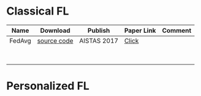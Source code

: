 # Classical FL
| **Name** | **Download**                                                                                     | **Publish** | **Paper Link**                           | **Comment** |
|----------|--------------------------------------------------------------------------------------------------|-------------|------------------------------------------|-------------|
| FedAvg   | [source code](https://raw.githubusercontent.com/WwZzz/easyFL/FLGo/resources/algorithm/fedavg.py) | AISTAS 2017 | [Click](http://arxiv.org/abs/1602.05629) |             |
|          |                                                                                                  |             |                                          |             |
|          |                                                                                                  |             |                                          |             |
|          |                                                                                                  |             |                                          |             |
|          |                                                                                                  |             |                                          |             |
|          |                                                                                                  |             |                                          |             |
|          |                                                                                                  |             |                                          |             |
|          |                                                                                                  |             |                                          |             |
|          |                                                                                                  |             |                                          |             |

# Personalized FL